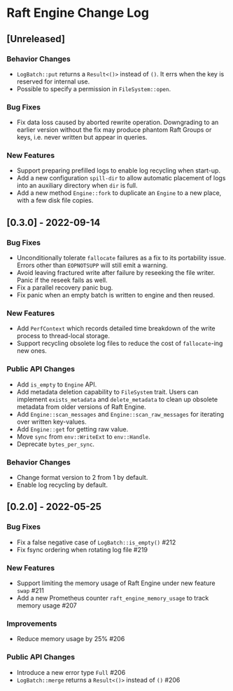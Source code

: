 # Raft Engine Change Log

## [Unreleased]

### Behavior Changes

* `LogBatch::put` returns a `Result<()>` instead of `()`. It errs when the key is reserved for internal use.
* Possible to specify a permission in `FileSystem::open`.

### Bug Fixes

* Fix data loss caused by aborted rewrite operation. Downgrading to an earlier version without the fix may produce phantom Raft Groups or keys, i.e. never written but appear in queries.

### New Features

* Support preparing prefilled logs to enable log recycling when start-up.
* Add a new configuration `spill-dir` to allow automatic placement of logs into an auxiliary directory when `dir` is full.
* Add a new method `Engine::fork` to duplicate an `Engine` to a new place, with a few disk file copies.

## [0.3.0] - 2022-09-14

### Bug Fixes

* Unconditionally tolerate `fallocate` failures as a fix to its portability issue. Errors other than `EOPNOTSUPP` will still emit a warning.
* Avoid leaving fractured write after failure by reseeking the file writer. Panic if the reseek fails as well.
* Fix a parallel recovery panic bug.
* Fix panic when an empty batch is written to engine and then reused.

### New Features

* Add `PerfContext` which records detailed time breakdown of the write process to thread-local storage.
* Support recycling obsolete log files to reduce the cost of `fallocate`-ing new ones.

### Public API Changes

* Add `is_empty` to `Engine` API.
* Add metadata deletion capability to `FileSystem` trait. Users can implement `exists_metadata` and `delete_metadata` to clean up obsolete metadata from older versions of Raft Engine.
* Add `Engine::scan_messages` and `Engine::scan_raw_messages` for iterating over written key-values. 
* Add `Engine::get` for getting raw value.
* Move `sync` from `env::WriteExt` to `env::Handle`.
* Deprecate `bytes_per_sync`.

### Behavior Changes

* Change format version to 2 from 1 by default.
* Enable log recycling by default.

## [0.2.0] - 2022-05-25

### Bug Fixes

* Fix a false negative case of `LogBatch::is_empty()` #212
* Fix fsync ordering when rotating log file #219

### New Features

* Support limiting the memory usage of Raft Engine under new feature `swap` #211 
* Add a new Prometheus counter `raft_engine_memory_usage` to track memory usage #207

### Improvements

* Reduce memory usage by 25% #206

### Public API Changes

* Introduce a new error type `Full` #206
* `LogBatch::merge` returns a `Result<()>` instead of `()` #206
